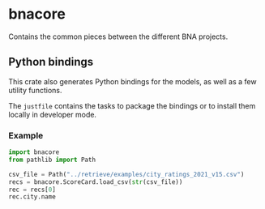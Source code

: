 # bnacore

Contains the common pieces between the different BNA projects.

## Python bindings

This crate also generates Python bindings for the models, as well as a few
utility functions.

The `justfile` contains the tasks to package the bindings or to install them
locally in developer mode.

### Example

```py
import bnacore
from pathlib import Path

csv_file = Path("../retrieve/examples/city_ratings_2021_v15.csv")
recs = bnacore.ScoreCard.load_csv(str(csv_file))
rec = recs[0]
rec.city.name
```
